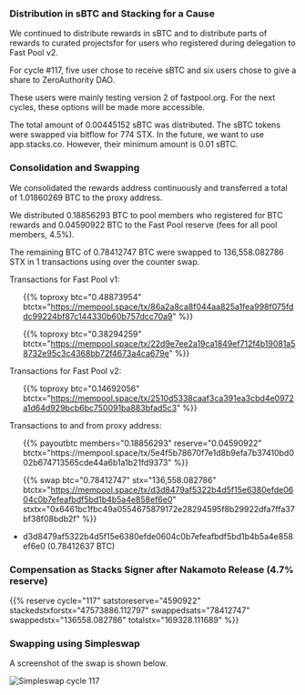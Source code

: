 ---
---

### Distribution in sBTC and Stacking for a Cause

We continued to distribute rewards in sBTC and to distribute parts of rewards to curated projectsfor for users who registered during delegation to Fast Pool v2.

For cycle #117, five user chose to receive sBTC and six users chose to give a share to ZeroAuthority DAO.

These users were mainly testing version 2 of fastpool.org. For the next cycles, these options will be made more accessible.

The total amount of 0.00445152 sBTC was distributed. The sBTC tokens were swapped via bitflow for 774 STX. In the future, we want to use app.stacks.co. However, their minimum amount is 0.01 sBTC.

### Consolidation and Swapping

We consolidated the rewards address continuously and transferred a total of 1.01860269 BTC to the proxy address.

We distributed 0.18856293 BTC to pool members who registered for BTC rewards and 0.04590922 BTC to the Fast Pool reserve (fees for all pool members, 4.5%).

The remaining BTC of 0.78412747 BTC were swapped to 136,558.082786 STX in 1 transactions using over the counter swap.

Transactions for Fast Pool v1:

<ul>

{{% toproxy btc="0.48873954"
  btctx="https://mempool.space/tx/86a2a8ca8f044aa825a1fea998f075fddc99224bf87c144330b60b757dcc70a9" %}}

{{% toproxy btc="0.38294259"
  btctx="https://mempool.space/tx/22d9e7ee2a19ca1849ef712f4b19081a58732e95c3c4368bb72f4673a4ca679e" %}}

</ul>

Transactions for Fast Pool v2:

<ul>

{{% toproxy btc="0.14692056"
  btctx="https://mempool.space/tx/2510d5338caaf3ca391ea3cbd4e0972a1d64d929bcb6bc750091ba883bfad5c3" %}}

</ul>
Transactions to and from proxy address:

<ul>
{{% payoutbtc members="0.18856293" reserve="0.04590922"
  btctx="https://mempool.space/tx/5e4f5b78670f7e1d8b9efa7b37410bd002b674713565cde44a6b1a1b21fd9373" %}}
  
  {{% swap btc="0.78412747" stx="136,558.082786"
  btctx="https://mempool.space/tx/d3d8479af5322b4d5f15e6380efde0604c0b7efeafbdf5bd1b4b5a4e858ef6e0"
  stxtx="0x6461bc1fbc49a0554675879172e28294595f8b29922dfa7ffa37bf38f08bdb2f" %}}

<li>d3d8479af5322b4d5f15e6380efde0604c0b7efeafbdf5bd1b4b5a4e858ef6e0 (0.78412637 BTC)</li>
</ul>

### Compensation as Stacks Signer after Nakamoto Release (4.7% reserve)

{{% reserve cycle="117" satstoreserve="4590922"
stackedstxforstx="47573886.112797" swappedsats="78412747"
swappedstx="136558.082786" totalstx="169328.111689" %}}

### Swapping using Simpleswap

A screenshot of the swap is shown below.

![Simpleswap cycle 117](/img/cycles/117-otc.jpg)
